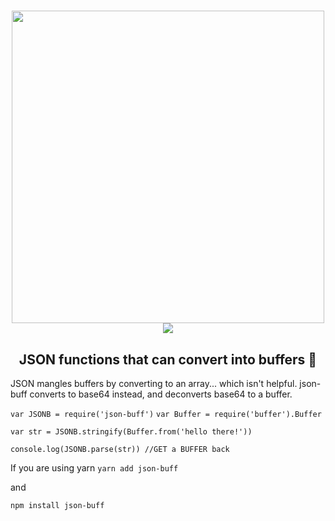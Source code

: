 
<h1 align="center">
	<img width="500" src="https://user-images.githubusercontent.com/33973828/74024465-ccc99700-4956-11ea-9066-3b2dc2817ac0.png" >
	<br>
	    <img src="https://img.shields.io/bundlephobia/min/json-buff">
	<br>
 <h2 align="center">JSON functions that can convert into buffers 🎉</h2>
</h1>

JSON mangles buffers by converting to an array... which isn't helpful. json-buff converts to base64 instead, and deconverts base64 to a buffer.

` var JSONB = require('json-buff') `
` var Buffer = require('buffer').Buffer `

` var str = JSONB.stringify(Buffer.from('hello there!')) `

` console.log(JSONB.parse(str)) //GET a BUFFER back `
 

If you are using yarn
` yarn add json-buff `

and 

` npm install json-buff `
